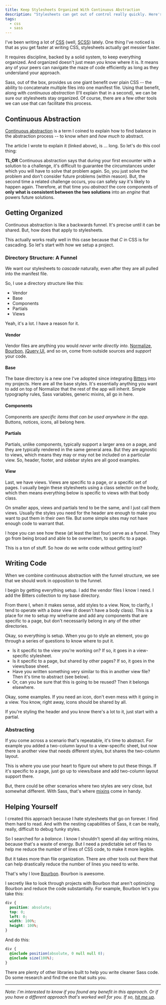 ```yaml
---
title: Keep Stylesheets Organized With Continuous Abstraction
description: "Stylesheets can get out of control really quickly. Here's the approach I use to stay organized."
tags:
  - css
  - sass
---
```


I've been writing a lot of [CSS](/blog/wtf-is-css/) (well, [SCSS](http://sass-lang.com/)) lately. One thing I've noticed is that as you get faster at writing CSS, stylesheets actually get messier faster.

It requires discipline, backed by a solid system, to keep everything organized. And organized doesn't just mean _you_ know where it is. It means any of your peers can navigate the maze of code efficiently as long as they understand your approach.

Sass, out of the box, provides us one giant benefit over plain CSS -- the ability to concatenate multiple files into one manifest file. Using that benefit, along with _continuous abstraction_ (I'll explain that in a second), we can be sure our stylesheets stay organized. Of course, there are a few other tools we can use that can facilitate this process.

## Continuous Abstraction

[Continuous abstraction](/blog/introducing-continuous-abstraction) is a term I coined to explain how to find balance in the abstraction process -- to know _when_ and _how much to_ abstract.

The article I wrote to explain it (linked above), is ... long. So let's do this cool thing:

**TL;DR** Continuous abstraction says that during your first encounter with a solution to a challenge, it's difficult to guarantee the circumstances under which you will have to solve that problem again. So, you just solve the problem and don't consider future problems (within reason). But, the second time a related challenge occurs, you can safely say it's likely to happen again. Therefore, at that time you _abstract_ the core components of **only what is consistent between the two solutions** into an _engine_ that powers future solutions.

## Getting Organized

Continuous abstraction is like a backwards funnel. It's precise until it can be shared. But, how does that apply to stylesheets.

This actually works really well in this case because that _C_ in CSS is for cascading. So let's start with how we setup a project.

### Directory Structure: A Funnel

We want our stylesheets to _cascade_ naturally, even after they are all pulled into the manifest file.

So, I use a directory structure like this:

- Vendor
- Base
- Components
- Partials
- Views

Yeah, it's a lot. I have a reason for it.

#### Vendor

Vendor files are anything you would _never write directly into_. [Normalize](https://necolas.github.io/normalize.css/), [Bourbon](http://bourbon.io/), [jQuery UI](http://jqueryui.com/themeroller/), and so on, come from outside sources and _support_ your code.

#### Base

The base directory is a new one I've adopted since integrating [Bitters](https://github.com/thoughtbot/bitters) into my projects. Here are all the base styles. It's essentially anything you want to add on top of Normalize that the rest of the app will inherit. Simple typography rules, Sass variables, generic mixins, all go in here.

#### Components

Components are _specific items that can be used anywhere in the app_. Buttons, notices, icons, all belong here.

#### Partials

Partials, unlike components, typically support a larger area on a page, and they are typically rendered in the same general area. But they are agnostic to views, which means they may or may not be included on a particular view. So, header, footer, and sidebar styles are all good examples.

#### View

Last, we have views. Views are specific to a page, or a specific set of pages. I usually begin these stylesheets using a class selector on the body, which then means everything below is specific to views with that body class.

On smaller apps, views and partials tend to be the same, and I just call them views. Usually the styles you need for the header are enough to make you want to put them in their own file. But some simple sites may not have enough code to warrant that.

I hope you can see how these (at least the last four) serve as a funnel. They go from being broad and able to be overwritten, to specific to a page.

This is a ton of stuff. So how do we write code without getting lost?

## Writing Code

When we combine continuous abstraction with the funnel structure, we see that we should work in opposition to the funnel.

I begin by getting everything setup. I add the vendor files I know I need. I add the Bitters collection to my base directory.

From there I, when it makes sense, add styles to a view. Now, to clarify, I tend to operate with a _base_ view (it doesn't have a body class). This is a place for me to setup my wireframe and add any components that are specific to a page, but don't necessarily belong in any of the other directories.

Okay, so everything is setup. When you go to style an element, you go through a series of questions to know where to put it.

- Is it specific to the view you're working on? If so, it goes in a view-specific stylesheet.
- Is it specific to a page, but shared by other pages? If so, it goes in the views/base sheet.
- Have you written something very similar to this in another view file? Then it's time to abstract (see below).
- Or, can you be sure that this is going to be reused? Then it belongs elsewhere.

Okay, some examples. If you need an icon, don't even mess with it going in a view. You know, right away, icons should be shared by all.

If you're styling the header and you know there's a lot to it, just start with a partial.

### Abstracting

If you come across a scenario that's repeatable, it's time to abstract. For example you added a two-column layout to a view-specific sheet, but now there is another view that needs different styles, but shares the two-column layout.

This is where you use your heart to figure out where to put these things. If it's specific to a page, just go up to views/base and add two-column layout support there.

But, there could be other scenarios where two styles are very close, but somewhat different. With Sass, that's where [mixins](http://sass-lang.com/guide#topic-6) come in handy.

## Helping Yourself

I created this approach because I hate stylesheets that go on forever. I find them hard to read. And with the nesting capabilities of Sass, it can be really, really, difficult to debug funky styles.

So I searched for a _balance_. I know I shouldn't spend all day writing mixins, because that's a waste of energy. But I need a predictable set of files to help me reduce the number of lines of CSS code, to make it more legible.

But it takes more than file organization. There are other tools out there that can help drastically reduce the number of lines you need to write.

That's why I love [Bourbon](http://bourbon.io/). Bourbon is awesome.

I secretly like to look through projects with Bourbon that aren't optimizing Bourbon and reduce the code substantially. For example, Bourbon let's you take this:

```scss
div {
  position: absolute;
  top: 0;
  left: 0;
  width: 100%;
  height: 100%;
}
```

And do this:

```scss
div {
  @include position(absolute, 0 null null 0);
  @include size(100%);
}
```

There are plenty of other libraries built to help you write cleaner Sass code. Do some research and find the one that suits you.

---

_Note: I'm interested to know if you found any benefit in this approach. Or if you have a different approach that's worked well for you. If so, [hit me up](https://twitter.com/seancdavis29)_.
